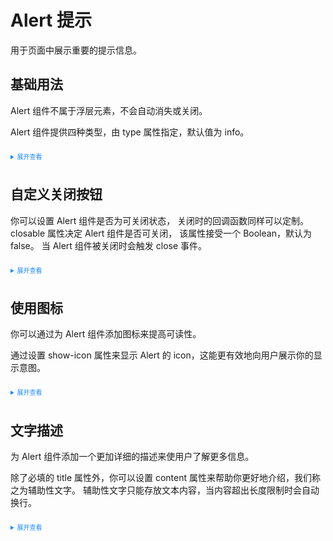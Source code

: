 <script setup>
  import Base from './base.vue'
</script>
<style>
    details > summary:first-of-type {
      font-size: 10px;
      padding: 8px 0;
      cursor: pointer;
      color: #1989fa;
  }
</style>
# Alert 提示
用于页面中展示重要的提示信息。
## 基础用法
Alert 组件不属于浮层元素，不会自动消失或关闭。

Alert 组件提供四种类型，由 type 属性指定，默认值为 info。
<div class="example">
<div>
  <tass-alert title="hello tassUI"  type="error"> </tass-alert>
  <tass-alert title="hello tassUI"  type="success"> </tass-alert>
  <tass-alert title="hello tassUI"  type="info"> </tass-alert>
  <tass-alert title="hello tassUI"  type="warning"> </tass-alert>
</div>
</div>

<details>
<summary>展开查看</summary>

```vue
<template>
<div>
  <tass-alert title="hello tassUI"  type="error"> </tass-alert>
  <tass-alert title="hello tassUI"  type="success"> </tass-alert>
  <tass-alert title="hello tassUI"  type="info"> </tass-alert>
  <tass-alert title="hello tassUI"  type="warning"> </tass-alert>
</div>
</template>
```
</details>

## 自定义关闭按钮

你可以设置 Alert 组件是否为可关闭状态， 关闭时的回调函数同样可以定制。 closable 属性决定 Alert 组件是否可关闭， 该属性接受一个 Boolean，默认为 false。 当 Alert 组件被关闭时会触发 close 事件。
<div class="example">
<Base/>
</div>

<details>
<summary>展开查看</summary>

```vue
<template>
  <tass-alert show-icon title="hello tassUI"  type="error" closeable> </tass-alert>
  <tass-alert show-icon title="hello tassUI"  type="success" closeable @close="alertClose">alert with callback</tass-alert>
</template>
<script setup lang="ts">
const alertClose= () =>{
  alert('hello tassUI')
}
</script>
```
</details>

## 使用图标
你可以通过为 Alert 组件添加图标来提高可读性。

通过设置 show-icon 属性来显示 Alert 的 icon，这能更有效地向用户展示你的显示意图。

<div class="example">
<div>
  <tass-alert show-icon title="hello tassUI"  type="error" > </tass-alert>
  <tass-alert show-icon title="hello tassUI"  type="success" > </tass-alert>
  <tass-alert show-icon title="hello tassUI"  type="info" > </tass-alert>
  <tass-alert show-icon title="hello tassUI"  type="warning" > </tass-alert>
</div>
</div>

<details>
<summary>展开查看</summary>

```vue
<template>
  <div>
  <tass-alert show-icon title="hello tassUI"  type="error" > </tass-alert>
  <tass-alert show-icon title="hello tassUI"  type="success" > </tass-alert>
  <tass-alert show-icon title="hello tassUI"  type="info" > </tass-alert>
  <tass-alert show-icon title="hello tassUI"  type="warning" > </tass-alert>
</div>
</template>
```
</details>

## 文字描述
为 Alert 组件添加一个更加详细的描述来使用户了解更多信息。

除了必填的 title 属性外，你可以设置 content 属性来帮助你更好地介绍，我们称之为辅助性文字。 辅助性文字只能存放文本内容，当内容超出长度限制时会自动换行。

<div class="example">
<tass-alert show-icon title="tassUI"  type="info" content="一个高效简洁的vuejs库" closeable> </tass-alert>
</div>

<details>
<summary>展开查看</summary>

```vue
<template>
<div>
  <div>
  <tass-alert title="hello tassUI"  type="error"> </tass-alert>
  <tass-alert title="hello tassUI"  type="success"> </tass-alert>
  <tass-alert title="hello tassUI"  type="info"> </tass-alert>
  <tass-alert title="hello tassUI"  type="warning"> </tass-alert>
</div>
</div>
</template>
```
</details>

